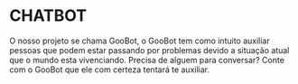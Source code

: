 # CHATBOT

O nosso projeto se chama GooBot, o GooBot tem como intuito auxiliar pessoas que podem estar passando por problemas devido a situação atual que o mundo esta vivenciando.
Precisa de alguem para conversar? Conte com o GooBot que ele com certeza tentará te auxiliar.
